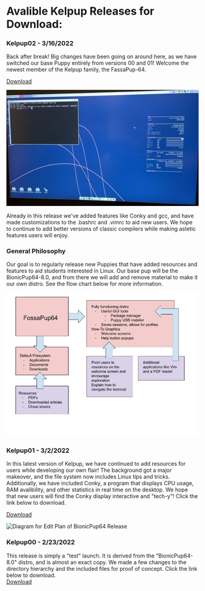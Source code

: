 # Avalible Kelpup Releases for Download:

### Kelpup02 - 3/16/2022
Back after break! Big changes have been going on around here, as we have switched our base Puppy entirely from versions 00 and 01! Welcome the newest member of the Kelpup family, the FassaPup-64. 

[Download](https://github.com/kelpup/woof-CE/releases/download/untagged-6fe153b8a635a28b9e2c/kelpup64-0.2.iso)

<img src="Windows Instructions Images/fossa_kelpup.jpeg" alt="KelPup Test Run" class="inline"/>

Already in this release we've added features like Conky and gcc, and have made customizations to the .bashrc and .vimrc to aid new users. We hope to continue to add better versions of classic compilers while making astetic features users will enjoy.  

### General Philosophy
Our goal is to regularly release new Puppies that have added resources and features to aid students interested in Linux. Our base pup will be the BionicPup64-8.0, and from there we will add and remove material to make it our own distro. See the flow chart below for more information. 

<img src="Windows Instructions Images/Diagram_.jpg" alt="Diagram for Edit Plan of FassaPup64 Release" class="inline"/>

### Kelpup01 - 3/2/2022
In this latest version of Kelpup, we have continued to add resources for users while developing our own flair! The background got a major makeover, and the file system now includes Linux tips and tricks. Additionally, we have included Conky, a program that displays CPU usage, RAM avalibility, and other statistics in real time on the desktop. We hope that new users will find the Conky display interactive and "tech-y"! Click the link below to download. 

[Download](https://github.com/kelpup/woof-CE/releases/download/untagged-2ff6bf6e6fd8b622adf4/kelpup64-0.1.iso)

<img src="Windows Instructions Images/realease01-ss.jpeg" alt="Diagram for Edit Plan of BionicPup64 Release" class="inline"/>

### Kelpup00 - 2/23/2022
This release is simply a "test" launch. It is derived from the "BionicPup64-8.0" distro, and is almost an exact copy. We made a few changes to the directory hierarchy and the included files for proof of concept. Click the link below to download.  
[Download](https://github.com/kelpup/woof-CE/releases/download/untagged-da73ec5a0cc6dced32a6/bionic64-8.0.iso)


